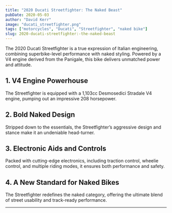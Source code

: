 ```yaml
---
title: "2020 Ducati Streetfighter: The Naked Beast"
pubDate: 2020-05-03
author: "David Kerr"
image: "ducati_streetfighter.png"
tags: ["motorcycles", "Ducati", "Streetfighter", "naked bike"]
slug: 2020-ducati-streetfighter:-the-naked-beast
---
```


The 2020 Ducati Streetfighter is a true expression of Italian engineering, combining superbike-level performance with naked styling. Powered by a V4 engine derived from the Panigale, this bike delivers unmatched power and attitude.

## **1. V4 Engine Powerhouse**

The Streetfighter is equipped with a 1,103cc Desmosedici Stradale V4 engine, pumping out an impressive 208 horsepower.

## **2. Bold Naked Design**

Stripped down to the essentials, the Streetfighter’s aggressive design and stance make it an undeniable head-turner.

## **3. Electronic Aids and Controls**

Packed with cutting-edge electronics, including traction control, wheelie control, and multiple riding modes, it ensures both performance and safety.

## **4. A New Standard for Naked Bikes**

The Streetfighter redefines the naked category, offering the ultimate blend of street usability and track-ready performance.

---

